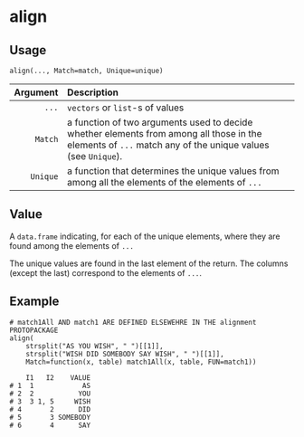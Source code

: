 align
=====

Usage
-----

    align(..., Match=match, Unique=unique)

| Argument | Description |
| -------: | :---------- |
|   `...`  | `vectors` or `list`-s of values |
|  `Match` | a function of two arguments used to decide whether elements from among all those in the elements of `...` match any of the unique values (see `Unique`). |
| `Unique` | a function that determines the unique values from among all the elements of the elements of `...`       |
             
Value
-----

A `data.frame` indicating, for each of the unique elements,
where they are found among the elements of `...`

The unique values are found in the last element of the return.
The columns (except the last) correspond to the elements of `...`.

Example
-------

    # match1All AND match1 ARE DEFINED ELSEWEHRE IN THE alignment PROTOPACKAGE
    align(
        strsplit("AS YOU WISH", " ")[[1]], 
        strsplit("WISH DID SOMEBODY SAY WISH", " ")[[1]],
        Match=function(x, table) match1All(x, table, FUN=match1))
        
        I1   I2    VALUE
    # 1  1            AS
    # 2  2           YOU
    # 3  3 1, 5     WISH
    # 4       2      DID
    # 5       3 SOMEBODY
    # 6       4      SAY
